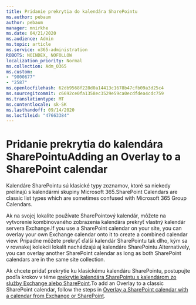 ```yaml
---
title: Pridanie prekrytia do kalendára SharePointu
ms.author: pebaum
author: pebaum
manager: mnirkhe
ms.date: 04/21/2020
ms.audience: Admin
ms.topic: article
ms.service: o365-administration
ROBOTS: NOINDEX, NOFOLLOW
localization_priority: Normal
ms.collection: Adm_O365
ms.custom:
- "9000677"
- "2587"
ms.openlocfilehash: 62db9568f228d0a14413c1678b47cfb09a3d25c4
ms.sourcegitcommit: c6692ce0fa1358ec3529e59ca0ecdfdea4cdc759
ms.translationtype: MT
ms.contentlocale: sk-SK
ms.lasthandoff: 09/14/2020
ms.locfileid: "47663384"
---
```

# <a name="adding-an-overlay-to-a-sharepoint-calendar"></a><span data-ttu-id="8293c-102">Pridanie prekrytia do kalendára SharePointu</span><span class="sxs-lookup"><span data-stu-id="8293c-102">Adding an Overlay to a SharePoint calendar</span></span>

<span data-ttu-id="8293c-103">Kalendáre SharePointu sú klasické typy zoznamov, ktoré sa niekedy prelínajú s kalendármi skupiny Microsoft 365.</span><span class="sxs-lookup"><span data-stu-id="8293c-103">SharePoint Calendars are classic list types which are sometimes confused with Microsoft 365 Group Calendars.</span></span>
 
<span data-ttu-id="8293c-104">Ak na svojej lokalite používate SharePointový kalendár, môžete na vytvorenie kombinovaného zobrazenia kalendára prekryť vlastný kalendár servera Exchange.</span><span class="sxs-lookup"><span data-stu-id="8293c-104">If you use a SharePoint calendar on your site, you can overlay your own Exchange calendar onto it to create a combined calendar view.</span></span> <span data-ttu-id="8293c-105">Prípadne môžete prekryť ďalší kalendár SharePointu tak dlho, kým sa v rovnakej kolekcii lokalít nachádzajú aj kalendáre SharePointu.</span><span class="sxs-lookup"><span data-stu-id="8293c-105">Alternatively, you can overlay another SharePoint calendar as long as both SharePoint calendars are in the same site collection.</span></span>
 
<span data-ttu-id="8293c-106">Ak chcete pridať prekrytie ku klasickému kalendáru SharePointu, postupujte podľa krokov v téme [prekrytie kalendára SharePointu s kalendárom zo služby Exchange alebo SharePoint](https://support.office.com/article/Overlay-a-SharePoint-calendar-with-a-calendar-from-Exchange-or-SharePoint-4CAEBE59-3994-4A94-9322-B31ABB8A5E9A).</span><span class="sxs-lookup"><span data-stu-id="8293c-106">To add an Overlay to a classic SharePoint calendar, follow the steps in [Overlay a SharePoint calendar with a calendar from Exchange or SharePoint](https://support.office.com/article/Overlay-a-SharePoint-calendar-with-a-calendar-from-Exchange-or-SharePoint-4CAEBE59-3994-4A94-9322-B31ABB8A5E9A).</span></span>
